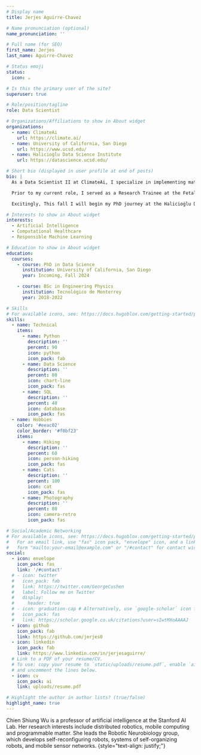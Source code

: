 ```yaml
---
# Display name
title: Jerjes Aguirre-Chavez

# Name pronunciation (optional)
name_pronunciation: ''

# Full name (for SEO)
first_name: Jerjes
last_name: Aguirre-Chavez

# Status emoji
status:
  icon: ☕️

# Is this the primary user of the site?
superuser: true

# Role/position/tagline
role: Data Scientist

# Organizations/Affiliations to show in About widget
organizations:
  - name: ClimateAi
    url: https://climate.ai/
  - name: University of California, San Diego
    url: https://www.ucsd.edu/
  - name: Halicioġlu Data Science Institute
    url: https://datascience.ucsd.edu/

# Short bio (displayed in user profile at end of posts)
bio: |
  As a Data Scientist II at ClimateAi, I specialize in implementing mathematical and statistical solutions to comprehend, forecast, and anticipate risks and events linked to climate change. My current focus lies in leveraging Geographic Information Systems (GIS) and Machine Learning (ML) to predict water availability. Proficient in cloud technologies such as Google Cloud and Amazon Web Services, I strive to harness the power of data for actionable insights in climate science.

  Prior to my current role, I served as a Research Trainee at the Fetal Neonatal Developmental Science Center, affiliated with Harvard Medical School. There, I delved into utilizing ML algorithms for fetal brain age prediction, proposing its potential as a biomarker for identifying abnormal behavior. 

  Excitingly, This fall I will begin my PhD journey at the Halicioġlu Data Science Institute at the University of California, San Diego. My research will concentrate on employing Artificial Intelligence (AI) for disease prediction and augmenting clinical decision-making processes.

# Interests to show in About widget
interests:
  - Artificial Intelligence
  - Computational Healthcare
  - Responsible Machine Learning

# Education to show in About widget
education:
  courses:
    - course: PhD in Data Science
      institution: University of California, San Diego
      year: Incoming, Fall 2024

    - course: BSc in Engineering Physics
      institution: Tecnológico de Monterrey
      year: 2018-2022

# Skills
# For available icons, see: https://docs.hugoblox.com/getting-started/page-builder/#icons
skills:
  - name: Technical
    items:
      - name: Python
        description: ''
        percent: 90
        icon: python
        icon_pack: fab
      - name: Data Science
        description: ''
        percent: 80
        icon: chart-line
        icon_pack: fas
      - name: SQL
        description: ''
        percent: 40
        icon: database
        icon_pack: fas
  - name: Hobbies
    color: '#eeac02'
    color_border: '#f0bf23'
    items:
      - name: Hiking
        description: ''
        percent: 60
        icon: person-hiking
        icon_pack: fas
      - name: Cats
        description: ''
        percent: 100
        icon: cat
        icon_pack: fas
      - name: Photography
        description: ''
        percent: 80
        icon: camera-retro
        icon_pack: fas

# Social/Academic Networking
# For available icons, see: https://docs.hugoblox.com/getting-started/page-builder/#icons
#   For an email link, use "fas" icon pack, "envelope" icon, and a link in the
#   form "mailto:your-email@example.com" or "/#contact" for contact widget.
social:
  - icon: envelope
    icon_pack: fas
    link: '/#contact'
  # - icon: twitter
  #   icon_pack: fab
  #   link: https://twitter.com/GeorgeCushen
  #   label: Follow me on Twitter
  #   display:
  #     header: true
  # - icon: graduation-cap # Alternatively, use `google-scholar` icon from `ai` icon pack
  #   icon_pack: fas
  #   link: https://scholar.google.co.uk/citations?user=sIwtMXoAAAAJ
  - icon: github
    icon_pack: fab
    link: https://github.com/jerjes0
  - icon: linkedin
    icon_pack: fab
    link: https://www.linkedin.com/in/jerjesaguirre/
  # Link to a PDF of your resume/CV.
  # To use: copy your resume to `static/uploads/resume.pdf`, enable `ai` icons in `params.yaml`,
  # and uncomment the lines below.
  - icon: cv
    icon_pack: ai
    link: uploads/resume.pdf

# Highlight the author in author lists? (true/false)
highlight_name: true
---
```


Chien Shiung Wu is a professor of artificial intelligence at the Stanford AI Lab. Her research interests include distributed robotics, mobile computing and programmable matter. She leads the Robotic Neurobiology group, which develops self-reconfiguring robots, systems of self-organizing robots, and mobile sensor networks.
{style="text-align: justify;"}
